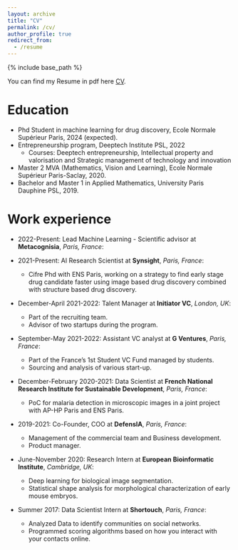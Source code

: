 ```yaml
---
layout: archive
title: "CV"
permalink: /cv/
author_profile: true
redirect_from:
  - /resume
---
```


{% include base_path %}

You can find my Resume in pdf here [CV](https://github.com/ethancohen123.github.io/files/CV.pdf).

Education
======
 
* Phd Student in machine learning for drug discovery, Ecole Normale Supérieur Paris, 2024 (expected).
* Entrepreneurship program, Deeptech Institute PSL, 2022
  * Courses: Deeptech entrepreneurship, Intellectual property and valorisation and Strategic management of technology and innovation 
* Master 2 MVA (Mathematics, Vision and Learning), Ecole Normale Supérieur Paris-Saclay, 2020.
* Bachelor and Master 1 in Applied Mathematics, University Paris Dauphine PSL, 2019.

Work experience
======
* 2022-Present: Lead Machine Learning - Scientific advisor at **Metacognisia**, *Paris, France*:
 
* 2021-Present: AI Research Scientist at **Synsight**, *Paris, France*:
  * Cifre Phd with ENS Paris, working on a strategy to find early stage drug candidate faster using image based drug discovery combined with structure based drug discovery.

* December-April 2021-2022: Talent Manager at **Initiator VC**, *London, UK*:
  * Part of the recruiting team.
  * Advisor of two startups during the program.  

* September-May 2021-2022: Assistant VC analyst at **G Ventures**, *Paris, France*:
  * Part of the France’s 1st Student VC Fund managed by students.
  * Sourcing and analysis of various start-up.  
 
* December-February 2020-2021: Data Scientist at **French National Research Institute for Sustainable Development**, *Paris, France*:
  * PoC for malaria detection in microscopic images in a joint project with AP-HP Paris and ENS Paris. 

* 2019-2021: Co-Founder, COO at **DefensIA**, *Paris, France*:
  * Management of the commercial team and Business development. 
  * Product manager.

* June-November 2020: Research Intern at **European Bioinformatic Institute**, *Cambridge, UK*:
  * Deep learning for biological image segmentation.
  * Statistical shape analysis for morphological characterization of early mouse embryos.

* Summer 2017: Data Scientist Intern at **Shortouch**, *Paris, France*:
  * Analyzed Data to identify communities on social networks.
  * Programmed scoring algorithms based on how you interact with your contacts online.



